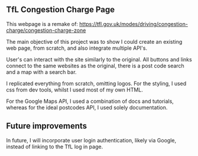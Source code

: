 ## TfL Congestion Charge Page

This webpage is a remake of: https://tfl.gov.uk/modes/driving/congestion-charge/congestion-charge-zone

The main objective of this project was to show I could create an existing web page, from scratch, and also integrate multiple API's.

User's can interact with the site similarly to the original. All buttons and links connect to the same websites as the original, there is a post code search and a map with a search bar.

I replicated everything from scratch, omitting logos. For the styling, I used css from dev tools, whilst I used most of my own HTML.

For the Google Maps API, I used a combination of docs and tutorials, whereas for the ideal postcodes API, I used solely documentation.

## Future improvements

In future, I will incorporate user login authentication, likely via Google, instead of linking to the TfL log in page.